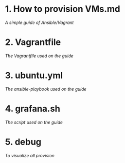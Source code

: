 # 1. How to provision VMs.md
*A simple guide of Ansible/Vagrant*
# 2. Vagrantfile
*The Vagrantfile used on the guide*
# 3. ubuntu.yml
*The ansible-playbook used on the guide*
# 4. grafana.sh
*The script used on the guide*
# 5. debug
*To visualize all provision*
